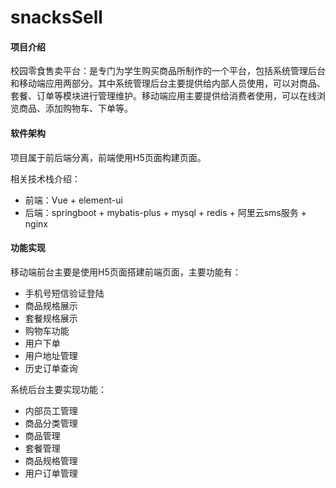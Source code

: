 # snacksSell

#### 项目介绍
校园零食售卖平台：是专门为学生购买商品所制作的一个平台，包括系统管理后台和移动端应用两部分。其中系统管理后台主要提供给内部人员使用，可以对商品、套餐、订单等模块进行管理维护。移动端应用主要提供给消费者使用，可以在线浏览商品、添加购物车、下单等。

#### 软件架构
项目属于前后端分离，前端使用H5页面构建页面。

相关技术栈介绍：
- 前端：Vue + element-ui
- 后端：springboot + mybatis-plus + mysql + redis + 阿里云sms服务 + nginx


#### 功能实现
移动端前台主要是使用H5页面搭建前端页面，主要功能有：
- 手机号短信验证登陆
- 商品规格展示
- 套餐规格展示
- 购物车功能
- 用户下单
- 用户地址管理
- 历史订单查询

系统后台主要实现功能：
- 内部员工管理
- 商品分类管理
- 商品管理
- 套餐管理
- 商品规格管理
- 用户订单管理

